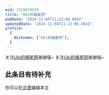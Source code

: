 ```yaml
---
mid: 2129870539
title: "Uki的捕星网"
pubDate: "2024-11-04T11:22:08.664Z"
updatedDate: "2024-11-04T11:22:08.664Z"
profile:
  {
    Nickname: ["Uki的捕星网"],
  }
---
```


关注[Uki的捕星网](https://space.bilibili.com/2129870539)谢谢喵~ 关注[Uki的捕星网](https://space.bilibili.com/2129870539)谢谢喵~

## 此条目有待补充
你可以在[这里](https://github.com/Yuhanawa/VTuber.ICU-Content/edit/master/v/Uki的捕星网/index.md)编辑本文
